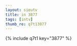 ```yaml
--- 
layout: sieutv
title: in 3877
tags: [intv]
thumb_re: q7t13877
---
```

{% include q7t1 key="3877" %} 
